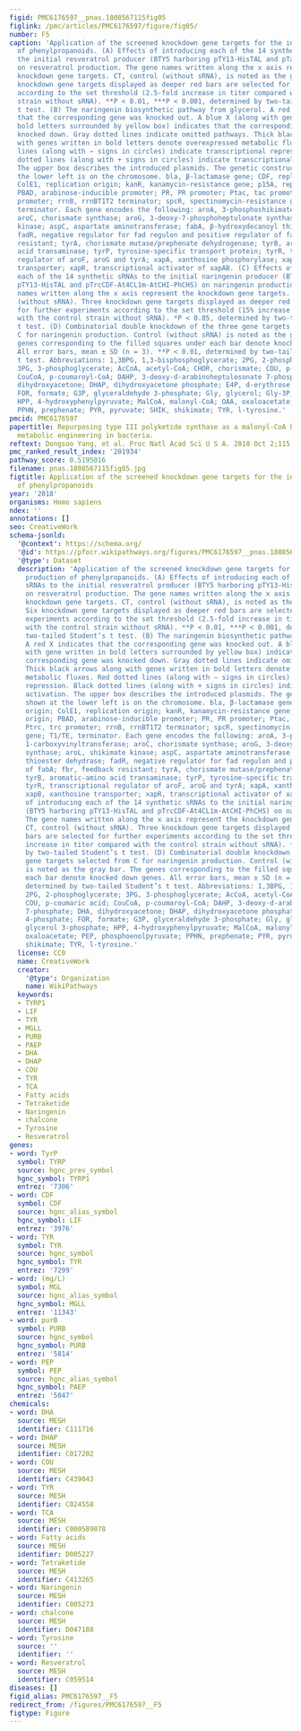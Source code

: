 ```yaml
---
figid: PMC6176597__pnas.1808567115fig05
figlink: /pmc/articles/PMC6176597/figure/fig05/
number: F5
caption: 'Application of the screened knockdown gene targets for the increased production
  of phenylpropanoids. (A) Effects of introducing each of the 14 synthetic sRNAs to
  the initial resveratrol producer (BTY5 harboring pTY13-HisTAL and pTacCDF-VvSTS-At4CL1m)
  on resveratrol production. The gene names written along the x axis represent the
  knockdown gene targets. CT, control (without sRNA), is noted as the gray bar. Six
  knockdown gene targets displayed as deeper red bars are selected for further experiments
  according to the set threshold (2.5-fold increase in titer compared with the control
  strain without sRNA). **P < 0.01, ***P < 0.001, determined by two-tailed Student’s
  t test. (B) The naringenin biosynthetic pathway from glycerol. A red X indicates
  that the corresponding gene was knocked out. A blue X (along with gene written in
  bold letters surrounded by yellow box) indicates that the corresponding gene was
  knocked down. Gray dotted lines indicate omitted pathways. Thick black arrows along
  with genes written in bold letters denote overexpressed metabolic fluxes. Red dotted
  lines (along with − signs in circles) indicate transcriptional repression. Black
  dotted lines (along with + signs in circles) indicate transcriptional activation.
  The upper box describes the introduced plasmids. The genetic construct shown at
  the lower left is on the chromosome. bla, β-lactamase gene; CDF, replication origin;
  ColE1, replication origin; kanR, kanamycin-resistance gene; p15A, replication origin;
  PBAD, arabinose-inducible promoter; PR, PR promoter; Ptac, tac promoter; Ptrc, trc
  promoter; rrnB, rrnBT1T2 terminator; spcR, spectinomycin-resistance gene; T1/TE,
  terminator. Each gene encodes the following: aroA, 3-phosphoshikimate 1-carboxyvinyltransferase;
  aroC, chorismate synthase; aroG, 3-deoxy-7-phosphoheptulonate synthase; aroL, shikimate
  kinase; aspC, aspartate aminotransferase; fabA, β-hydroxydecanoyl thioester dehydrase;
  fadR, negative regulator for fad regulon and positive regulator of fabA; fbr, feedback
  resistant; tyrA, chorismate mutase/prephenate dehydrogenase; tyrB, aromatic-amino
  acid transaminase; tyrP, tyrosine-specific transport protein; tyrR, transcriptional
  regulator of aroF, aroG and tyrA; xapA, xanthosine phosphorylase; xapB, xanthosine
  transporter; xapR, transcriptional activator of xapAB. (C) Effects of introducing
  each of the 14 synthetic sRNAs to the initial naringenin producer (BTY5 harboring
  pTY13-HisTAL and pTrcCDF-At4CL1m-AtCHI-PhCHS) on naringenin production. The gene
  names written along the x axis represent the knockdown gene targets. CT, control
  (without sRNA). Three knockdown gene targets displayed as deeper red bars are selected
  for further experiments according to the set threshold (15% increase in titer compared
  with the control strain without sRNA). *P < 0.05, determined by two-tailed Student’s
  t test. (D) Combinatorial double knockdown of the three gene targets selected from
  C for naringenin production. Control (without sRNA) is noted as the gray bar. The
  genes corresponding to the filled squares under each bar denote knocked down genes.
  All error bars, mean ± SD (n = 3). **P < 0.01, determined by two-tailed Student’s
  t test. Abbreviations: 1,3BPG, 1,3-bisphosphoglycerate; 2PG, 2-phosphoglycerate;
  3PG, 3-phosphoglycerate; AcCoA, acetyl-CoA; CHOR, chorismate; COU, p-coumaric acid;
  CouCoA, p-coumaroyl-CoA; DAHP, 3-deoxy-d-arabinoheptulosonate 7-phosphate; DHA,
  dihydroxyacetone; DHAP, dihydroxyacetone phosphate; E4P, d-erythrose 4-phosphate;
  FOR, formate; G3P, glyceraldehyde 3-phosphate; Gly, glycerol; Gly-3P, glycerol 3-phosphate;
  HPP, 4-hydroxyphenylpyruvate; MalCoA, malonyl-CoA; OAA, oxaloacetate; PEP, phosphoenolpyruvate;
  PPHN, prephenate; PYR, pyruvate; SHIK, shikimate; TYR, l-tyrosine.'
pmcid: PMC6176597
papertitle: Repurposing type III polyketide synthase as a malonyl-CoA biosensor for
  metabolic engineering in bacteria.
reftext: Dongsoo Yang, et al. Proc Natl Acad Sci U S A. 2018 Oct 2;115(40):9835-9844.
pmc_ranked_result_index: '201934'
pathway_score: 0.5195016
filename: pnas.1808567115fig05.jpg
figtitle: Application of the screened knockdown gene targets for the increased production
  of phenylpropanoids
year: '2018'
organisms: Homo sapiens
ndex: ''
annotations: []
seo: CreativeWork
schema-jsonld:
  '@context': https://schema.org/
  '@id': https://pfocr.wikipathways.org/figures/PMC6176597__pnas.1808567115fig05.html
  '@type': Dataset
  description: 'Application of the screened knockdown gene targets for the increased
    production of phenylpropanoids. (A) Effects of introducing each of the 14 synthetic
    sRNAs to the initial resveratrol producer (BTY5 harboring pTY13-HisTAL and pTacCDF-VvSTS-At4CL1m)
    on resveratrol production. The gene names written along the x axis represent the
    knockdown gene targets. CT, control (without sRNA), is noted as the gray bar.
    Six knockdown gene targets displayed as deeper red bars are selected for further
    experiments according to the set threshold (2.5-fold increase in titer compared
    with the control strain without sRNA). **P < 0.01, ***P < 0.001, determined by
    two-tailed Student’s t test. (B) The naringenin biosynthetic pathway from glycerol.
    A red X indicates that the corresponding gene was knocked out. A blue X (along
    with gene written in bold letters surrounded by yellow box) indicates that the
    corresponding gene was knocked down. Gray dotted lines indicate omitted pathways.
    Thick black arrows along with genes written in bold letters denote overexpressed
    metabolic fluxes. Red dotted lines (along with − signs in circles) indicate transcriptional
    repression. Black dotted lines (along with + signs in circles) indicate transcriptional
    activation. The upper box describes the introduced plasmids. The genetic construct
    shown at the lower left is on the chromosome. bla, β-lactamase gene; CDF, replication
    origin; ColE1, replication origin; kanR, kanamycin-resistance gene; p15A, replication
    origin; PBAD, arabinose-inducible promoter; PR, PR promoter; Ptac, tac promoter;
    Ptrc, trc promoter; rrnB, rrnBT1T2 terminator; spcR, spectinomycin-resistance
    gene; T1/TE, terminator. Each gene encodes the following: aroA, 3-phosphoshikimate
    1-carboxyvinyltransferase; aroC, chorismate synthase; aroG, 3-deoxy-7-phosphoheptulonate
    synthase; aroL, shikimate kinase; aspC, aspartate aminotransferase; fabA, β-hydroxydecanoyl
    thioester dehydrase; fadR, negative regulator for fad regulon and positive regulator
    of fabA; fbr, feedback resistant; tyrA, chorismate mutase/prephenate dehydrogenase;
    tyrB, aromatic-amino acid transaminase; tyrP, tyrosine-specific transport protein;
    tyrR, transcriptional regulator of aroF, aroG and tyrA; xapA, xanthosine phosphorylase;
    xapB, xanthosine transporter; xapR, transcriptional activator of xapAB. (C) Effects
    of introducing each of the 14 synthetic sRNAs to the initial naringenin producer
    (BTY5 harboring pTY13-HisTAL and pTrcCDF-At4CL1m-AtCHI-PhCHS) on naringenin production.
    The gene names written along the x axis represent the knockdown gene targets.
    CT, control (without sRNA). Three knockdown gene targets displayed as deeper red
    bars are selected for further experiments according to the set threshold (15%
    increase in titer compared with the control strain without sRNA). *P < 0.05, determined
    by two-tailed Student’s t test. (D) Combinatorial double knockdown of the three
    gene targets selected from C for naringenin production. Control (without sRNA)
    is noted as the gray bar. The genes corresponding to the filled squares under
    each bar denote knocked down genes. All error bars, mean ± SD (n = 3). **P < 0.01,
    determined by two-tailed Student’s t test. Abbreviations: 1,3BPG, 1,3-bisphosphoglycerate;
    2PG, 2-phosphoglycerate; 3PG, 3-phosphoglycerate; AcCoA, acetyl-CoA; CHOR, chorismate;
    COU, p-coumaric acid; CouCoA, p-coumaroyl-CoA; DAHP, 3-deoxy-d-arabinoheptulosonate
    7-phosphate; DHA, dihydroxyacetone; DHAP, dihydroxyacetone phosphate; E4P, d-erythrose
    4-phosphate; FOR, formate; G3P, glyceraldehyde 3-phosphate; Gly, glycerol; Gly-3P,
    glycerol 3-phosphate; HPP, 4-hydroxyphenylpyruvate; MalCoA, malonyl-CoA; OAA,
    oxaloacetate; PEP, phosphoenolpyruvate; PPHN, prephenate; PYR, pyruvate; SHIK,
    shikimate; TYR, l-tyrosine.'
  license: CC0
  name: CreativeWork
  creator:
    '@type': Organization
    name: WikiPathways
  keywords:
  - TYRP1
  - LIF
  - TYR
  - MGLL
  - PURB
  - PAEP
  - DHA
  - DHAP
  - COU
  - TYR
  - TCA
  - Fatty acids
  - Tetraketide
  - Naringenin
  - chalcone
  - Tyrosine
  - Resveratrol
genes:
- word: TyrP
  symbol: TYRP
  source: hgnc_prev_symbol
  hgnc_symbol: TYRP1
  entrez: '7306'
- word: CDF
  symbol: CDF
  source: hgnc_alias_symbol
  hgnc_symbol: LIF
  entrez: '3976'
- word: TYR
  symbol: TYR
  source: hgnc_symbol
  hgnc_symbol: TYR
  entrez: '7299'
- word: (mg/L)
  symbol: MGL
  source: hgnc_alias_symbol
  hgnc_symbol: MGLL
  entrez: '11343'
- word: purB
  symbol: PURB
  source: hgnc_symbol
  hgnc_symbol: PURB
  entrez: '5814'
- word: PEP
  symbol: PEP
  source: hgnc_alias_symbol
  hgnc_symbol: PAEP
  entrez: '5047'
chemicals:
- word: DHA
  source: MESH
  identifier: C111716
- word: DHAP
  source: MESH
  identifier: C017202
- word: COU
  source: MESH
  identifier: C439043
- word: TYR
  source: MESH
  identifier: C024558
- word: TCA
  source: MESH
  identifier: C000589078
- word: Fatty acids
  source: MESH
  identifier: D005227
- word: Tetraketide
  source: MESH
  identifier: C413265
- word: Naringenin
  source: MESH
  identifier: C005273
- word: chalcone
  source: MESH
  identifier: D047188
- word: Tyrosine
  source: ''
  identifier: ''
- word: Resveratrol
  source: MESH
  identifier: C059514
diseases: []
figid_alias: PMC6176597__F5
redirect_from: /figures/PMC6176597__F5
figtype: Figure
---
```

